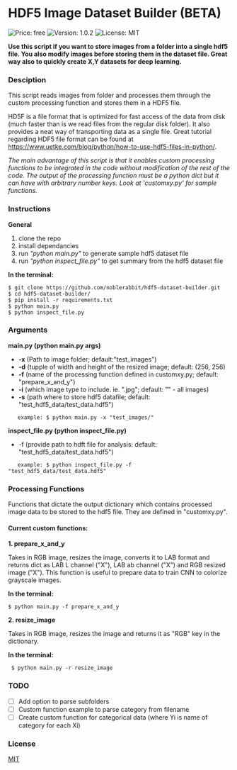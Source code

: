 # HDF5 Image Dataset Builder (BETA)

![Price: free](https://img.shields.io/badge/price-FREE-0098f7.svg)
![Version: 1.0.2](https://img.shields.io/badge/version-1.0.0_-green.svg)
![License: MIT](https://img.shields.io/badge/license-MIT-blue.svg)

**Use this script if you want to store images from a folder into a single hdf5 file. You also modify images before storing them in the dataset file.
Great way also to quickly create X,Y datasets for deep learning.**

### Desciption
This script reads images from folder and processes them through the custom processing function and stores them in a HDF5 file.

HD5F is a file format that is optimized for fast access of the data from disk (much faster than is we read files from the regular disk folder).
It also provides a neat way of transporting data as a single file. Great tutorial regarding HDF5 file format can be found at https://www.uetke.com/blog/python/how-to-use-hdf5-files-in-python/.

*The main advantage of this script is that it enables custom processing functions to be integrated in the code
without modification of the rest of the code. The output of the processing function must be a python dict but it can have  with arbitrary number keys. Look at 'customxy.py' for sample functions.*

### Instructions ###

**General**
1. clone the repo
2. install dependancies
3. run *"python main.py"* to generate sample hdf5 dataset file
4. run *"python inspect_file.py"* to get summary from the hdf5 dataset file

**In the terminal:**
```
$ git clone https://github.com/noblerabbit/hdf5-dataset-builder.git
$ cd hdf5-dataset-builder/
$ pip install -r requirements.txt
$ python main.py
$ python inspect_file.py
```

### Arguments ###
**main.py (python main.py args)**
* **-x** (Path to image folder; default:"test_images")
* **-d** (tupple of width and height of the resized image; default: (256, 256)
* **-f** (name of the processing function defined in customxy.py; default: "prepare_x_and_y")
* **-i** (which image type to include. ie. ".jpg"; default: "" - all images)
* **-s** (path where to store hdf5 datafile; default: "test_hdf5_data/test_data.hdf5")

```
   example: $ python main.py -x "test_images/"
```


**inspect_file.py (python inspect_file.py)**
* -f (provide path to hdft file for analysis: default: "test_hdf5_data/test_data.hdf5")
```
   example: $ python inspect_file.py -f "test_hdf5_data/test_data.hdf5"
```
### Processing Functions
Functions that dictate the output dictionary which contains processed image data to be stored to the hdf5 file. They are defined in "customxy.py".

#### Current custom functions: ####


**1. prepare_x_and_y**

Takes in RGB image, resizes the image, converts it to LAB format and returns dict as LAB L channel ("X"), LAB ab channel ("X")
and RGB resized image ("X").
This function is useful to prepare data to train CNN to colorize grayscale images.

**In the terminal:**
``` 
$ python main.py -f prepare_x_and_y
```


**2. resize_image**

Takes in RGB image, resizes the image and returns it as "RGB" key in the dictionary.

**In the terminal:**
```
 $ python main.py -r resize_image
```

### TODO ###
- [ ] Add option to parse subfolders
- [ ] Custom function example to parse category from filename
- [ ] Create custom function for categorical data (where Yi is name of category for each Xi)

### License
[MIT](https://choosealicense.com/licenses/mit/)